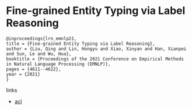 # Fine-grained Entity Typing via Label Reasoning

```
@inproceedings{lrn_emnlp21,
title = {Fine-grained Entity Typing via Label Reasoning},
author = {Liu, Qing and Lin, Hongyu and Xiao, Xinyan and Han, Xianpei and Sun, Le and Wu, Hua},
booktitle = {Proceedings of the 2021 Conference on Empirical Methods in Natural Language Processing (EMNLP)},
pages = {4611--4622},
year = {2021}
}
```

links
- [acl](https://aclanthology.org/2021.emnlp-main.378)
